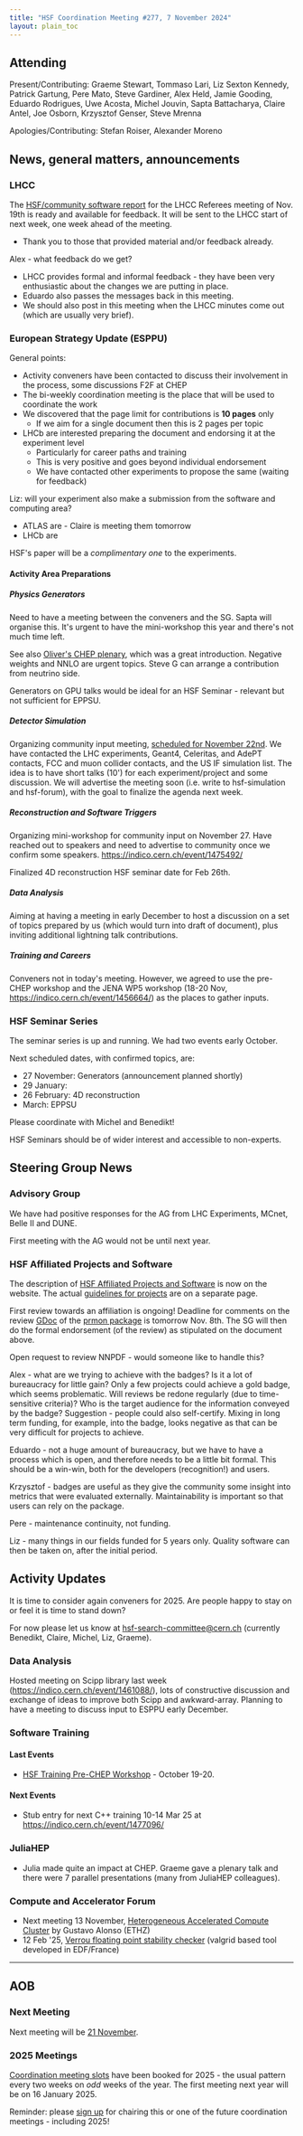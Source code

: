 ```yaml
---
title: "HSF Coordination Meeting #277, 7 November 2024"
layout: plain_toc
---
```


## Attending

Present/Contributing: Graeme Stewart, Tommaso Lari, Liz Sexton Kennedy, Patrick Gartung, Pere Mato, Steve Gardiner, Alex Held, Jamie Gooding, Eduardo Rodrigues, Uwe Acosta, Michel Jouvin, Sapta Battacharya, Claire Antel, Joe Osborn, Krzysztof Genser, Steve Mrenna

Apologies/Contributing: Stefan Roiser, Alexander Moreno

## News, general matters, announcements

### LHCC

The [HSF/community software report](https://docs.google.com/presentation/d/1CpzzNiZjRtGj3dAnraukziNLk9Mk_SfxJoJ_Dt2lC6U/edit?usp=sharing) for the LHCC Referees meeting of Nov. 19th is ready and available for feedback. It will be sent to the LHCC start of next week, one week ahead of the meeting.

- Thank you to those that provided material and/or feedback already.

Alex - what feedback do we get?

- LHCC provides formal and informal feedback - they have been very enthusiastic about the changes we are putting in place.
- Eduardo also passes the messages back in this meeting.
- We should also post in this meeting when the LHCC minutes come out (which are usually very brief).

### European Strategy Update (ESPPU)

General points:

- Activity conveners have been contacted to discuss their involvement in the process, some discussions F2F at CHEP
- The bi-weekly coordination meeting is the place that will be used to coordinate the work
- We discovered that the page limit for contributions is **10 pages** only
    - If we aim for a single document then this is 2 pages per topic
- LHCb are interested preparing the document and endorsing it at the experiment level
    - Particularly for career paths and training
    - This is very positive and goes beyond individual endorsement
    - We have contacted other experiments to propose the same (waiting for feedback)

Liz: will your experiment also make a submission from the software and computing area?

- ATLAS are - Claire is meeting them tomorrow
- LHCb are

HSF's paper will be a *complimentary one* to the experiments.

#### Activity Area Preparations

##### Physics Generators

Need to have a meeting between the conveners and the SG. Sapta will organise this. It's urgent to have the mini-workshop this year and there's not much time left.

See also [Oliver's CHEP plenary](https://indico.cern.ch/event/1338689/contributions/6054977/), which was a great introduction. Negative weights and NNLO are urgent topics. Steve G can arrange a contribution from neutrino side.

Generators on GPU talks would be ideal for an HSF Seminar - relevant but not sufficient for EPPSU.

##### Detector Simulation

Organizing community input meeting, [scheduled for November 22nd](https://indico.cern.ch/event/1475445/). We have contacted the LHC experiments, Geant4, Celeritas, and AdePT contacts, FCC and muon collider contacts, and the US IF simulation list. The idea is to have short talks (10') for each experiment/project and some discussion. We will advertise the meeting soon (i.e. write to hsf-simulation and hsf-forum), with the goal to finalize the agenda next week. 

##### Reconstruction and Software Triggers

Organizing mini-workshop for community input on November 27. Have reached out to speakers and need to advertise to community once we confirm some speakers.
<https://indico.cern.ch/event/1475492/>

Finalized 4D reconstruction HSF seminar date for Feb 26th.

##### Data Analysis

Aiming at having a meeting in early December to host a discussion on a set of topics prepared by us (which would turn into draft of document), plus inviting additional lightning talk contributions.

##### Training and Careers

Conveners not in today's meeting. However, we agreed to use the pre-CHEP workshop and the JENA WP5 workshop (18-20 Nov, <https://indico.cern.ch/event/1456664/>) as the places to gather inputs.

### HSF Seminar Series

The seminar series is up and running. We had two events early October.

Next scheduled dates, with confirmed topics, are:

- 27 November: Generators (announcement planned shortly)
- 29 January:
- 26 February: 4D reconstruction
- March: EPPSU

Please coordinate with Michel and Benedikt!

HSF Seminars should be of wider interest and accessible to non-experts.

## Steering Group News

### Advisory Group

We have had positive responses for the AG from LHC Experiments, MCnet, Belle II and DUNE.

First meeting with the AG would not be until next year.

### HSF Affiliated Projects and Software

The description of [HSF Affiliated Projects and Software](https://hepsoftwarefoundation.org/projects/affiliated.html) is now on the website. The actual [guidelines for projects](https://hepsoftwarefoundation.org/projects/guidelines.html) are on a separate page.

First review towards an affiliation is ongoing! Deadline for comments on the review [GDoc](https://docs.google.com/document/d/1ZsIkMuNC2hJWtZRRO4dPCXVKrhjlC8nPWMtfnDgjXKI/edit?usp=sharing) of the [prmon package](https://github.com/HSF/prmon) is tomorrow Nov. 8th. The SG will then do the formal endorsement (of the review) as stipulated on the document above.

Open request to review NNPDF - would someone like to handle this?

Alex - what are we trying to achieve with the badges? Is it a lot of bureaucracy for little gain? Only a few projects could achieve a gold badge, which seems problematic. Will reviews be redone regularly (due to time-sensitive criteria)? Who is the target audience for the information conveyed by the badge? Suggestion - people could also self-certify. Mixing in long term funding, for example, into the badge, looks negative as that can be very difficult for projects to achieve.

Eduardo - not a huge amount of bureaucracy, but we have to have a process which is open, and therefore needs to be a little bit formal. This should be a win-win, both for the developers (recognition!) and users.

Krzysztof - badges are useful as they give the community some insight into metrics that were evaluated externally. Maintainability is important so that users can rely on the package.

Pere - maintenance continuity, not funding.

Liz - many things in our fields funded for 5 years only. Quality software can then be taken on, after the initial period.

## Activity Updates

It is time to consider again conveners for 2025. Are people happy to stay on or feel it is time to stand down?

For now please let us know at hsf-search-committee@cern.ch (currently Benedikt, Claire, Michel, Liz, Graeme).

### Data Analysis

Hosted meeting on Scipp library last week (https://indico.cern.ch/event/1461088/), lots of constructive discussion and exchange of ideas to improve both Scipp and awkward-array.
Planning to have a meeting to discuss input to ESPPU early December.

### Software Training

#### Last Events

- [HSF Training Pre-CHEP Workshop](https://indico.cern.ch/event/1410343/) - October 19-20. 

#### Next Events

- Stub entry for next C++ training 10-14 Mar 25 at https://indico.cern.ch/event/1477096/

### JuliaHEP

- Julia made quite an impact at CHEP. Graeme gave a plenary talk and there were 7 parallel presentations (many from JuliaHEP colleagues).

### Compute and Accelerator Forum

- Next meeting 13 November, [Heterogeneous Accelerated Compute Cluster](https://indico.cern.ch/event/1329695/) by Gustavo Alonso (ETHZ)
- 12 Feb '25, [Verrou floating point stability checker](https://indico.cern.ch/event/1472679/) (valgrid based tool developed in EDF/France)

---

## AOB

### Next Meeting

Next meeting will be [21 November](https://indico.cern.ch/event/1355761/).

### 2025 Meetings

[Coordination meeting slots](https://indico.cern.ch/category/7970/) have been booked for 2025 - the usual pattern every two weeks on *odd* weeks of the year. The first meeting next year will be on 16 January 2025.

Reminder: please [sign up](https://docs.google.com/spreadsheets/d/1Z1Z4payCpieOLiVFcC6y9j-KCj71u6xX232LHUgIHfI/edit) for chairing this or one of the future coordination meetings - including 2025!
